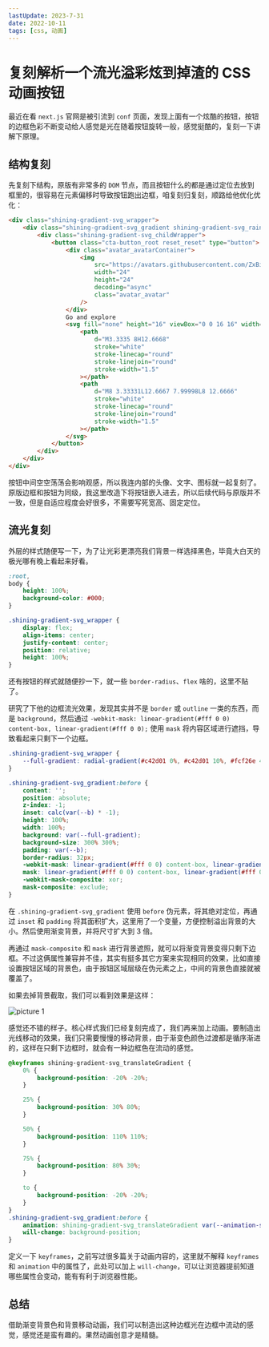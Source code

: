 ```yaml
---
lastUpdate: 2023-7-31
date: 2022-10-11
tags: [css, 动画]
---
```


# 复刻解析一个流光溢彩炫到掉渣的 CSS 动画按钮

最近在看 `next.js` 官网是被引流到 `conf` 页面，发现上面有一个炫酷的按钮，按钮的边框色彩不断变动给人感觉是光在随着按钮旋转一般，感觉挺酷的，复刻一下讲解下原理。

## 结构复刻

先复刻下结构，原版有非常多的 `DOM` 节点，而且按钮什么的都是通过定位去放到框里的，很容易在元素偏移时导致按钮跑出边框，咱复刻归复刻，顺路给他优化优化：

```html
<div class="shining-gradient-svg_wrapper">
    <div class="shining-gradient-svg_gradient shining-gradient-svg_rainbowGradient">
        <div class="shining-gradient-svg_childWrapper">
            <button class="cta-button_root reset_reset" type="button">
                <div class="avatar_avatarContainer">
                    <img
                        src="https://avatars.githubusercontent.com/ZxBing0066"
                        width="24"
                        height="24"
                        decoding="async"
                        class="avatar_avatar"
                    />
                </div>
                Go and explore
                <svg fill="none" height="16" viewBox="0 0 16 16" width="16" xmlns="http://www.w3.org/2000/svg">
                    <path
                        d="M3.3335 8H12.6668"
                        stroke="white"
                        stroke-linecap="round"
                        stroke-linejoin="round"
                        stroke-width="1.5"
                    ></path>
                    <path
                        d="M8 3.33331L12.6667 7.99998L8 12.6666"
                        stroke="white"
                        stroke-linecap="round"
                        stroke-linejoin="round"
                        stroke-width="1.5"
                    ></path>
                </svg>
            </button>
        </div>
    </div>
</div>
```

按钮中间空空荡荡会影响观感，所以我连内部的头像、文字、图标就一起复刻了。原版边框和按钮为同级，我这里改造下将按钮嵌入进去，所以后续代码与原版并不一致，但是自适应程度会好很多，不需要写死宽高、固定定位。

## 流光复刻

外层的样式随便写一下，为了让光彩更漂亮我们背景一样选择黑色，毕竟大白天的极光哪有晚上看起来好看。

```css
:root,
body {
    height: 100%;
    background-color: #000;
}

.shining-gradient-svg_wrapper {
    display: flex;
    align-items: center;
    justify-content: center;
    position: relative;
    height: 100%;
}
```

还有按钮的样式就随便抄一下，就一些 `border-radius`、`flex` 啥的，这里不贴了。

研究了下他的边框流光效果，发现其实并不是 `border` 或 `outline` 一类的东西，而是 `background`，然后通过 `-webkit-mask: linear-gradient(#fff 0 0) content-box, linear-gradient(#fff 0 0);` 使用 `mask` 将内容区域进行遮挡，导致看起来只剩下一个边框。

```css
.shining-gradient-svg_wrapper {
    --full-gradient: radial-gradient(#c42d01 0%, #c42d01 10%, #fcf26e 40%, #00e754 60%, #00eef4 70%, #0070f3 100%);
}

.shining-gradient-svg_gradient:before {
    content: '';
    position: absolute;
    z-index: -1;
    inset: calc(var(--b) * -1);
    height: 100%;
    width: 100%;
    background: var(--full-gradient);
    background-size: 300% 300%;
    padding: var(--b);
    border-radius: 32px;
    -webkit-mask: linear-gradient(#fff 0 0) content-box, linear-gradient(#fff 0 0);
    mask: linear-gradient(#fff 0 0) content-box, linear-gradient(#fff 0 0);
    -webkit-mask-composite: xor;
    mask-composite: exclude;
}
```

在 `.shining-gradient-svg_gradient` 使用 `before` 伪元素，将其绝对定位，再通过 `inset` 和 `padding` 将其面积扩大，这里用了一个变量，方便控制溢出背景的大小。然后使用渐变背景，并将尺寸扩大到 3 倍。

再通过 `mask-composite` 和 `mask` 进行背景遮照，就可以将渐变背景变得只剩下边框。不过这俩属性兼容并不佳，其实有挺多其它方案来实现相同的效果，比如直接设置按钮区域的背景色，由于按钮区域层级在伪元素之上，中间的背景色直接就被覆盖了。

如果去掉背景截取，我们可以看到效果是这样：

![picture 1](https://stg.heyfe.org/images/blog-cool-gradient-next-js-conf-btn-2.png)

感觉还不错的样子。核心样式我们已经复刻完成了，我们再来加上动画。要制造出光线移动的效果，我们只需要慢慢的移动背景，由于渐变色颜色过渡都是循序渐进的，这样在只剩下边框时，就会有一种边框色在流动的感觉。

```css
@keyframes shining-gradient-svg_translateGradient {
    0% {
        background-position: -20% -20%;
    }

    25% {
        background-position: 30% 80%;
    }

    50% {
        background-position: 110% 110%;
    }

    75% {
        background-position: 80% 30%;
    }

    to {
        background-position: -20% -20%;
    }
}
.shining-gradient-svg_gradient:before {
    animation: shining-gradient-svg_translateGradient var(--animation-speed) linear infinite;
    will-change: background-position;
}
```

定义一下 `keyframes`，之前写过很多篇关于动画内容的，这里就不解释 `keyframes` 和 `animation` 中的属性了，此处可以加上 `will-change`，可以让浏览器提前知道哪些属性会变动，能有有利于浏览器性能。

## 总结

借助渐变背景色和背景移动动画，我们可以制造出这种边框光在边框中流动的感觉，感觉还是蛮有趣的。果然动画创意才是精髓。
